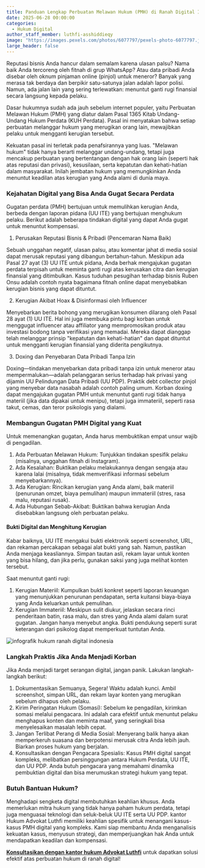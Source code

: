 ```yaml
---
title: Panduan Lengkap Perbuatan Melawan Hukum (PMH) di Ranah Digital Indonesia
date: 2025-06-28 00:00:00
categories:
  - Hukum Digital
author_staff_member: luthfi-asshiddieqy
image: "https://images.pexels.com/photos/6077797/pexels-photo-6077797.jpeg"
large_header: false
---
```


Reputasi bisnis Anda hancur dalam semalam karena ulasan palsu? Nama baik Anda tercoreng oleh fitnah di grup WhatsApp? Atau data pribadi Anda disebar oleh oknum pinjaman online (pinjol) untuk meneror? Banyak yang merasa tak berdaya dan berpikir satu-satunya jalan adalah lapor polisi. Namun, ada jalan lain yang sering terlewatkan: menuntut ganti rugi finansial secara langsung kepada pelaku.

Dasar hukumnya sudah ada jauh sebelum internet populer, yaitu Perbuatan Melawan Hukum (PMH) yang diatur dalam Pasal 1365 Kitab Undang-Undang Hukum Perdata (KUH Perdata). Pasal ini menyatakan bahwa setiap perbuatan melanggar hukum yang merugikan orang lain, mewajibkan pelaku untuk mengganti kerugian tersebut.  

Kekuatan pasal ini terletak pada penafsirannya yang luas. "Melawan hukum" tidak hanya berarti melanggar undang-undang, tetapi juga mencakup perbuatan yang bertentangan dengan hak orang lain (seperti hak atas reputasi dan privasi), kesusilaan, serta kepatutan dan kehati-hatian dalam masyarakat. Inilah jembatan hukum yang memungkinkan Anda menuntut keadilan atas kerugian yang Anda alami di dunia maya.

### Kejahatan Digital yang Bisa Anda Gugat Secara Perdata

Gugatan perdata (PMH) bertujuan untuk memulihkan kerugian Anda, berbeda dengan laporan pidana (UU ITE) yang bertujuan menghukum pelaku. Berikut adalah beberapa tindakan digital yang dapat Anda gugat untuk menuntut kompensasi.

1. Perusakan Reputasi Bisnis & Pribadi (Pencemaran Nama Baik)

Sebuah unggahan negatif, ulasan palsu, atau komentar jahat di media sosial dapat merusak reputasi yang dibangun bertahun-tahun. Meskipun ada Pasal 27 ayat (3) UU ITE untuk pidana, Anda berhak mengajukan gugatan perdata terpisah untuk meminta ganti rugi atas kerusakan citra dan kerugian finansial yang ditimbulkan. Kasus tuduhan pesugihan terhadap bisnis Ruben Onsu adalah contoh nyata bagaimana fitnah online dapat menyebabkan kerugian bisnis yang dapat dituntut.  

2. Kerugian Akibat Hoax & Disinformasi oleh Influencer

Menyebarkan berita bohong yang merugikan konsumen dilarang oleh Pasal 28 ayat (1) UU ITE. Hal ini juga membuka pintu bagi korban untuk menggugat influencer atau affiliator yang mempromosikan produk atau investasi bodong tanpa verifikasi yang memadai. Mereka dapat dianggap telah melanggar prinsip "kepatutan dan kehati-hatian" dan dapat dituntut untuk mengganti kerugian finansial yang diderita pengikutnya.  

3. Doxing dan Penyebaran Data Pribadi Tanpa Izin

Doxing—tindakan menyebarkan data pribadi tanpa izin untuk meneror atau mempermalukan—adalah pelanggaran serius terhadap hak privasi yang dijamin UU Pelindungan Data Pribadi (UU PDP). Praktik debt collector pinjol yang menyebar data nasabah adalah contoh paling umum. Korban doxing dapat mengajukan gugatan PMH untuk menuntut ganti rugi tidak hanya materiil (jika data dipakai untuk menipu), tetapi juga immateriil, seperti rasa takut, cemas, dan teror psikologis yang dialami.

### Membangun Gugatan PMH Digital yang Kuat

Untuk memenangkan gugatan, Anda harus membuktikan empat unsur wajib di pengadilan.  

1. Ada Perbuatan Melawan Hukum: Tunjukkan tindakan spesifik pelaku (misalnya, unggahan fitnah di Instagram).
2. Ada Kesalahan: Buktikan pelaku melakukannya dengan sengaja atau karena lalai (misalnya, tidak memverifikasi informasi sebelum menyebarkannya).
3. Ada Kerugian: Rincikan kerugian yang Anda alami, baik materiil (penurunan omzet, biaya pemulihan) maupun immateriil (stres, rasa malu, reputasi rusak).
4. Ada Hubungan Sebab-Akibat: Buktikan bahwa kerugian Anda disebabkan langsung oleh perbuatan pelaku.

#### Bukti Digital dan Menghitung Kerugian

Kabar baiknya, UU ITE mengakui bukti elektronik seperti screenshot, URL, dan rekaman percakapan sebagai alat bukti yang sah. Namun, pastikan Anda menjaga keasliannya. Simpan tautan asli, rekam layar untuk konten yang bisa hilang, dan jika perlu, gunakan saksi yang juga melihat konten tersebut.  

Saat menuntut ganti rugi:
1. Kerugian Materiil: Kumpulkan bukti konkret seperti laporan keuangan yang menunjukkan penurunan pendapatan, serta kuitansi biaya-biaya yang Anda keluarkan untuk pemulihan.   
2. Kerugian Immateriil: Meskipun sulit diukur, jelaskan secara rinci penderitaan batin, rasa malu, dan stres yang Anda alami dalam surat gugatan. Jangan hanya menyebut angka. Bukti pendukung seperti surat keterangan dari psikolog dapat memperkuat tuntutan Anda.


![infografik hukum ranah digital indonesia](https://ik.imagekit.io/4mjt7d3c3/infografik-kejahatan-digital.png)

### Langkah Praktis Jika Anda Menjadi Korban

Jika Anda menjadi target serangan digital, jangan panik. Lakukan langkah-langkah berikut:

1. Dokumentasikan Semuanya, Segera! Waktu adalah kunci. Ambil screenshot, simpan URL, dan rekam layar konten yang merugikan sebelum dihapus oleh pelaku.   
2. Kirim Peringatan Hukum (Somasi): Sebelum ke pengadilan, kirimkan somasi melalui pengacara. Ini adalah cara efektif untuk menuntut pelaku menghapus konten dan meminta maaf, yang seringkali bisa menyelesaikan masalah lebih cepat.  
3. Jangan Terlibat Perang di Media Sosial: Menyerang balik hanya akan memperkeruh suasana dan berpotensi merusak citra Anda lebih jauh. Biarkan proses hukum yang berjalan.
4. Konsultasikan dengan Pengacara Spesialis: Kasus PMH digital sangat kompleks, melibatkan persinggungan antara Hukum Perdata, UU ITE, dan UU PDP. Anda butuh pengacara yang memahami dinamika pembuktian digital dan bisa merumuskan strategi hukum yang tepat.

### Butuh Bantuan Hukum?

Menghadapi sengketa digital membutuhkan keahlian khusus. Anda memerlukan mitra hukum yang tidak hanya paham hukum perdata, tetapi juga menguasai teknologi dan seluk-beluk UU ITE serta UU PDP. kantor Hukum Advokat Luthfi memiliki keahlian spesifik untuk menangani kasus-kasus PMH digital yang kompleks. Kami siap membantu Anda menganalisis kekuatan kasus, menyusun strategi, dan memperjuangkan hak Anda untuk mendapatkan keadilan dan kompensasi.

<b><a href="https://advokatluthfi.com/contact/">Konsultasikan dengan kantor hukum Advokat Luthfi</a></b> untuk dapatkan solusi efektif atas perbuatan hukum di ranah digital!